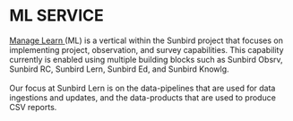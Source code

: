 # ML SERVICE

[Manage Learn ](https://ed.sunbird.org/learn/functional-capabilities/manage-learn)(ML) is a vertical within the Sunbird project that focuses on implementing project, observation, and survey capabilities. This capability currently is enabled using multiple building blocks such as Sunbird Obsrv, Sunbird RC, Sunbird Lern, Sunbird Ed, and Sunbird Knowlg.\
\
Our focus at Sunbird Lern is on the data-pipelines that are used for data ingestions and updates, and the data-products that are used to produce CSV reports.
